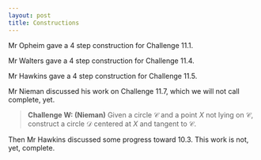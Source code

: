 ```yaml
---
layout: post
title: Constructions
---
```


Mr Opheim gave a 4 step construction for Challenge 11.1.

Mr Walters gave a 4 step construction for Challenge 11.4.

Mr Hawkins gave a 4 step construction for Challenge 11.5.

Mr Nieman discussed his work on Challenge 11.7, which we will not call complete, yet.

> **Challenge W: (Nieman)** Given a circle $\mathcal{C}$ and a point $X$ not lying on
> $\mathcal{C}$, construct a circle $\mathcal{D}$ centered at $X$ and tangent to $\mathcal{C}$.

Then Mr Hawkins discussed some progress toward 10.3. This work is not, yet, complete.
